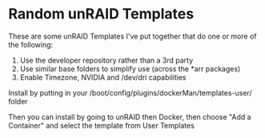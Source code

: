 # Random unRAID Templates
These are some unRAID Templates I've put together that do one or more of the following:

1. Use the developer repository rather than a 3rd party
2. Use similar base folders to simplify use (across the *arr packages)
3. Enable Timezone, NVIDIA and /dev/dri capabilities

Install by putting in your /boot/config/plugins/dockerMan/templates-user/ folder

Then you can install by going to unRAID then Docker, then choose "Add a Container" and select the template from User Templates
